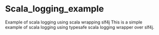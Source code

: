 # Scala_logging_example
Example of scala logging using scala wrapping slf4j
This is a simple example of scala logging using typesafe 
scala logging wrapper over slf4j.
